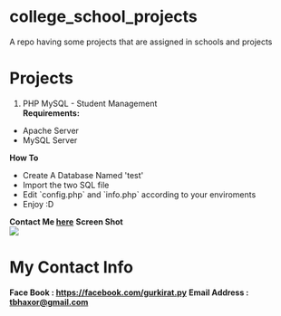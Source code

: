 # college_school_projects
A repo having some projects that are assigned in schools and projects

# Projects
1. PHP MySQL - Student Management <br>
<b>Requirements:</b>
<ul>
<li>Apache Server</li>
<li>MySQL Server</li>
</ul>
<b>How To</b>
<ul>
<li>Create A Database Named 'test'</li>
<li>Import the two SQL file</li>
<li>Edit `config.php` and  `info.php` according to your enviroments</li>
<li>Enjoy :D</li>
</ul>
<b>Contact Me <a href="My Contact Info">here</a></b>
<b>Screen Shot</b><br>
<img src="https://raw.githubusercontent.com/tbhaxor/school_college_projects/master/PHP%20MySQL%20-%20Student%20Management%20I/SS.PNG">

# My Contact Info
<b>Face Book : https://facebook.com/gurkirat.py</b>
<b>Email Address : tbhaxor@gmail.com</b>
